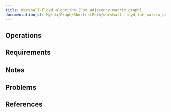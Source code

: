 ```yaml
---
title: Warshall-Floyd algorithm (For adjacency matrix graph)
documentation_of: Mylib/Graph/ShortestPath/warshall_floyd_for_matrix_graph.cpp
---
```


## Operations

## Requirements

## Notes

## Problems

## References
